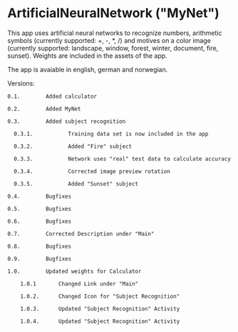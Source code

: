 # ArtificialNeuralNetwork ("MyNet")

This app uses artificial neural networks to recognize numbers, arithmetic symbols (currently supported: +, -, *, /) and motives on a color image (currently supported: landscape, window, forest, winter, document, fire, sunset).
Weights are included in the assets of the app.

The app is avaiable in english, german and norwegian.

Versions:

    0.1.		Added calculator

    0.2.		Added MyNet

    0.3.		Added subject recognition
    
      0.3.1.           Training data set is now included in the app

      0.3.2.           Added "Fire" subject

      0.3.3.           Network uses "real" test data to calculate accuracy

      0.3.4.           Corrected image preview rotation

      0.3.5.           Added "Sunset" subject
    
    0.4.        Bugfixes
    
    0.5.        Bugfixes
    
    0.6.        Bugfixes
    
    0.7.        Corrected Description under "Main"
    
    0.8.        Bugfixes
    
    0.9.        Bugfixes
    
    1.0.        Updated weights for Calculator
    
        1.0.1       Changed Link under "Main"
        
        1.0.2.      Changed Icon for "Subject Recognition"
        
        1.0.3.      Updated "Subject Recognition" Activity
        
        1.0.4.      Updated "Subject Recognition" Activity
